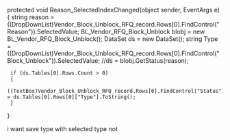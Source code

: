  protected void Reason_SelectedIndexChanged(object sender, EventArgs e)
 {
     string reason = ((DropDownList)Vendor_Block_Unblock_RFQ_record.Rows[0].FindControl("Reason")).SelectedValue;
     BL_Vendor_RFQ_Block_Unblock blobj = new BL_Vendor_RFQ_Block_Unblock();
     DataSet ds = new DataSet();
     string Type = ((DropDownList)Vendor_Block_Unblock_RFQ_record.Rows[0].FindControl("Block_Unblock")).SelectedValue;
     //ds = blobj.GetStatus(reason);

     if (ds.Tables[0].Rows.Count > 0)
     {
         ((TextBox)Vendor_Block_Unblock_RFQ_record.Rows[0].FindControl("Status")).Text = ds.Tables[0].Rows[0]["Type"].ToString();
     }
 }

 i want save type with selected type not 
